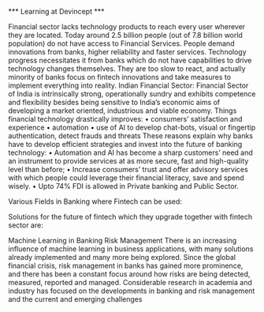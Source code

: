 *** Learning at Devincept ***
 
Financial sector lacks technology products to reach every user wherever they are located. Today around 2.5 billion people (out of 7.8 billion world population) do not have access to Financial Services.
People demand innovations from banks, higher reliability and faster services. Technology progress necessitates it from banks which do not have capabilities to drive technology changes themselves. They are too slow to react, and actually minority of banks focus on  fintech innovations and take measures to implement everything into reality. 
Indian Financial Sector: Financial Sector of India is intrinsically strong, operationally sundry and exhibits competence and flexibility besides being sensitive to India’s economic aims of developing a market oriented, industrious and viable economy.
Things financial technology drastically improves:
•	consumers’ satisfaction and experience
•	automation
•	use of AI to develop chat-bots, visual or fingertip authentication, detect frauds and threats
These reasons explain why banks have to develop efficient strategies and invest into the future of banking technology:
•	Automation and AI has become a sharp customers’ need and an instrument to provide services at as more secure, fast and high-quality level than before;
•	Increase consumers’ trust and offer advisory services with which people could leverage their financial literacy, save and spend wisely.
•	Upto 74% FDI is allowed in Private banking and Public Sector.
 
Various Fields in Banking where Fintech can be used:
 

Solutions for the future of fintech which they upgrade together with fintech sector are:
 
 


Machine Learning in Banking Risk Management
There is an increasing influence of machine learning in business applications, with many solutions already implemented and many more being explored. Since the global financial crisis, risk management in banks has gained more prominence, and there has been a constant focus around how risks are being detected, measured, reported and managed. Considerable research in academia and industry has focused on the developments in banking and risk management and the current and emerging challenges
